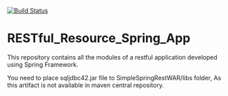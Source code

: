 [![Build Status](https://travis-ci.org/tanmoy281/RESTful_Resource_Spring_App.svg?branch=master)](https://travis-ci.org/tanmoy281/RESTful_Resource_Spring_App)

# RESTful_Resource_Spring_App
This repository contains all the modules of a restful application developed using Spring Framework.

You need to place sqljdbc42.jar file to SimpleSpringRestWAR/libs folder, As this artifact is not available in maven central repository.
